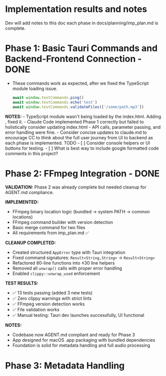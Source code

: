 # Implementation results and notes
Dev will add notes to this doc each phase in docs/planning/imp_plan.md is complete.

# Phase 1: Basic Tauri Commands and Backend-Frontend Connection - DONE
- These commands work as expected, after we fixed the TypeScript module loading issue.
    ```ts
    await window.testCommands.ping()
    await window.testCommands.echo('test')
    await window.testCommands.validateFiles(['/some/path.mp3'])
    ```
**NOTES:**
    - TypeScript module wasn't being loaded by the index.html. Adding <script type="module" src="/src/main.ts"></script>, fixed it.
    - Claude Code implemented Phase 1 correctly but failed to holistically consider updating index.html - API calls, parameter passing, and error handling were fine.
    - Consider concise updates to claude.md to encourage CC to think about the full user journey from UI to backend as each phase is implemented.
    TODO
        - [ ] Consider console helpers or UI buttons for testing.
        - [ ] What is best way to include google formatted code comments in this project?

# Phase 2: FFmpeg Integration - DONE
**VALIDATION:** Phase 2 was already complete but needed cleanup for AGENT.md compliance.

**IMPLEMENTED:**
- FFmpeg binary location logic (bundled → system PATH → common locations)
- FFmpeg command builder with version detection 
- Basic merge command for two files
- All requirements from imp_plan.md ✅

**CLEANUP COMPLETED:** 
- Created structured `AppError` type with Tauri integration
- Fixed command signatures: `Result<String,String>` → `Result<String>`  
- Refactored 80-line functions into ≤30 line helpers
- Removed all `unwrap()` calls with proper error handling
- Enabled `clippy::unwrap_used` enforcement

**TEST RESULTS:**
- ✅ 13 tests passing (added 3 new tests)
- ✅ Zero clippy warnings with strict lints
- ✅ FFmpeg version detection works
- ✅ File validation works
- ✅ Manual testing: Tauri dev launches successfully, UI functional

**NOTES:**
- Codebase now AGENT.md compliant and ready for Phase 3
- App designed for macOS .app packaging with bundled dependencies
- Foundation is solid for metadata handling and full audio processing

# Phase 3: Metadata Handling